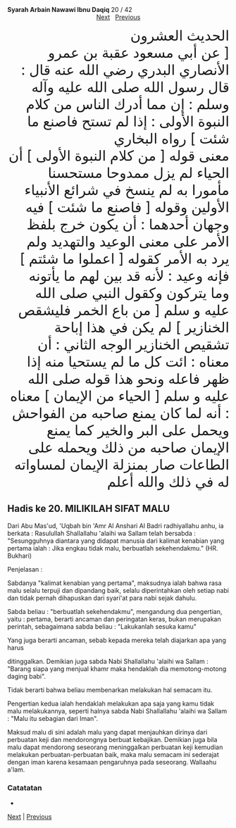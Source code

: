 <tr><td align=center><b>Syarah Arbain Nawawi Ibnu Daqiq</b> 20 / 42<br></td></tr><tr><td valign=top><center><a href='21'>Next</a>&nbsp;&nbsp;&nbsp;<a href='19'>Previous</a></center><section class='nass'><p lang='ar' dir='rtl' align=right><font size=6> الحديث العشرون <br />
[ عن أبي مسعود عقبة بن عمرو الأنصاري البدري رضي الله عنه قال : قال رسول الله صلى الله عليه وآله وسلم : إن مما أدرك الناس من كلام النبوة الأولى : إذا لم تستح فاصنع ما شئت ] رواه البخاري <br />
معنى قوله [ من كلام النبوة الأولى ] أن الحياء لم يزل ممدوحا مستحسنا مأمورا به لم ينسخ في شرائع الأنبياء الأولين وقوله [ فاصنع ما شئت ] فيه وجهان أحدهما : أن يكون خرج بلفظ الأمر على معنى الوعيد والتهديد ولم يرد به الأمر كقوله [ اعملوا ما شئتم ] فإنه وعيد : لأنه قد بين لهم ما يأتونه وما يتركون وكقول النبي صلى الله عليه و سلم [ من باع الخمر فليشقص الخنازير ] لم يكن في هذا إباحة تشقيص الخنازير الوجه الثاني : أن معناه : ائت كل ما لم يستحيا منه إذا ظهر فاعله ونحو هذا قوله صلى الله عليه و سلم [ الحياء من الإيمان ] معناه : أنه لما كان يمنع صاحبه من الفواحش ويحمل على البر والخير كما يمنع الإيمان صاحبه من ذلك ويحمله على الطاعات صار بمنزلة الإيمان لمساواته له في ذلك والله أعلم <br />
</font></p></section>

<div markdown="1">

## Hadis ke 20. MILIKILAH SIFAT MALU

Dari Abu Mas'ud, 'Uqbah bin 'Amr Al Anshari Al Badri radhiyallahu anhu, ia berkata : Rasulullah Shallallahu 'alaihi wa Sallam telah bersabda : "Sesungguhnya diantara yang didapat manusia dari kalimat kenabian yang pertama ialah : Jika engkau tidak malu, berbuatlah sekehendakmu." (HR. Bukhari)

Penjelasan :

Sabdanya  "kalimat  kenabian  yang  pertama",  maksudnya  ialah  bahwa  rasa  malu selalu terpuji dan  dipandang baik, selalu diperintahkan oleh setiap nabi dan tidak pernah dihapuskan dari syari'at para nabi sejak dahulu.



Sabda beliau : "berbuatlah sekehendakmu", mengandung dua pengertian, yaitu : pertama, berarti ancaman dan peringatan keras, bukan merupakan perintah, sebagaimana sabda beliau : "Lakukanlah sesuka kamu"

Yang  juga  berarti  ancaman,  sebab  kepada  mereka  telah  diajarkan  apa  yang  harus

ditinggalkan. Demikian juga sabda Nabi Shallallahu 'alaihi wa Sallam : "Barang siapa yang menjual khamr maka hendaklah dia memotong-motong daging babi".

Tidak berarti bahwa beliau membenarkan melakukan hal semacam itu.

Pengertian kedua ialah hendaklah melakukan apa saja yang kamu tidak malu melakukannya, seperti halnya sabda Nabi Shallallahu 'alaihi wa Sallam : "Malu itu sebagian dari Iman".

Maksud malu di sini adalah malu yang dapat menjauhkan dirinya dari perbuatan keji dan mendorongnya berbuat kebajikan. Demikian juga bila malu dapat mendorong seseorang  meninggalkan  perbuatan  keji  kemudian  melakukan  perbuatan-perbuatan baik, maka malu semacam ini sederajat dengan iman karena kesamaan pengaruhnya pada seseorang. Wallaahu a'lam.

### Catatatan  
- 
[Next](21) | [Previous](19)
</div>